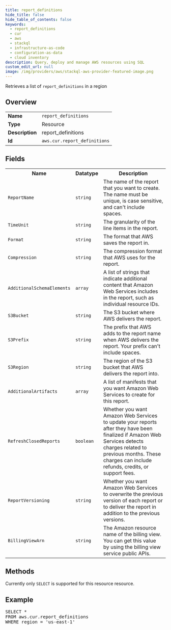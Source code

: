 ```yaml
---
title: report_definitions
hide_title: false
hide_table_of_contents: false
keywords:
  - report_definitions
  - cur
  - aws
  - stackql
  - infrastructure-as-code
  - configuration-as-data
  - cloud inventory
description: Query, deploy and manage AWS resources using SQL
custom_edit_url: null
image: /img/providers/aws/stackql-aws-provider-featured-image.png
---
```

Retrieves a list of <code>report_definitions</code> in a region

## Overview
<table><tbody>
<tr><td><b>Name</b></td><td><code>report_definitions</code></td></tr>
<tr><td><b>Type</b></td><td>Resource</td></tr>
<tr><td><b>Description</b></td><td>report_definitions</td></tr>
<tr><td><b>Id</b></td><td><code>aws.cur.report_definitions</code></td></tr>
</tbody></table>

## Fields
<table><tbody>
<tr><th>Name</th><th>Datatype</th><th>Description</th></tr>
<tr><td><code>ReportName</code></td><td><code>string</code></td><td>The name of the report that you want to create. The name must be unique, is case sensitive, and can't include spaces.</td></tr>
<tr><td><code>TimeUnit</code></td><td><code>string</code></td><td>The granularity of the line items in the report.</td></tr>
<tr><td><code>Format</code></td><td><code>string</code></td><td>The format that AWS saves the report in.</td></tr>
<tr><td><code>Compression</code></td><td><code>string</code></td><td>The compression format that AWS uses for the report.</td></tr>
<tr><td><code>AdditionalSchemaElements</code></td><td><code>array</code></td><td>A list of strings that indicate additional content that Amazon Web Services includes in the report, such as individual resource IDs.</td></tr>
<tr><td><code>S3Bucket</code></td><td><code>string</code></td><td>The S3 bucket where AWS delivers the report.</td></tr>
<tr><td><code>S3Prefix</code></td><td><code>string</code></td><td>The prefix that AWS adds to the report name when AWS delivers the report. Your prefix can't include spaces.</td></tr>
<tr><td><code>S3Region</code></td><td><code>string</code></td><td>The region of the S3 bucket that AWS delivers the report into.</td></tr>
<tr><td><code>AdditionalArtifacts</code></td><td><code>array</code></td><td>A list of manifests that you want Amazon Web Services to create for this report.</td></tr>
<tr><td><code>RefreshClosedReports</code></td><td><code>boolean</code></td><td>Whether you want Amazon Web Services to update your reports after they have been finalized if Amazon Web Services detects charges related to previous months. These charges can include refunds, credits, or support fees.</td></tr>
<tr><td><code>ReportVersioning</code></td><td><code>string</code></td><td>Whether you want Amazon Web Services to overwrite the previous version of each report or to deliver the report in addition to the previous versions.</td></tr>
<tr><td><code>BillingViewArn</code></td><td><code>string</code></td><td>The Amazon resource name of the billing view. You can get this value by using the billing view service public APIs.</td></tr>

</tbody></table>

## Methods
Currently only <code>SELECT</code> is supported for this resource resource.

## Example
<pre>
SELECT * 
FROM aws.cur.report_definitions
WHERE region = 'us-east-1'
</pre>
